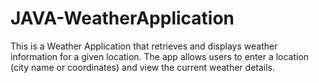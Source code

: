 # JAVA-WeatherApplication
This is a Weather Application that retrieves and displays weather information for a given location. The app allows users to enter a location (city name or coordinates) and view the current weather details.
